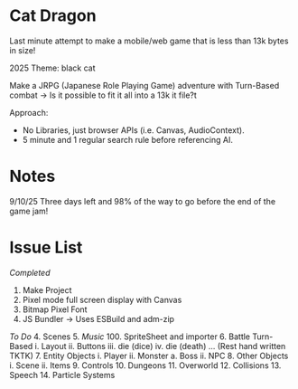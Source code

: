 # Cat Dragon

Last minute attempt to make a mobile/web game that is less than 13k bytes in size! 

2025 Theme: black cat

Make a JRPG (Japanese Role Playing Game) adventure with Turn-Based combat -> Is it possible to fit it all into a 13k it file?t

Approach: 
- No Libraries, just browser APIs (i.e. Canvas, AudioContext).
- 5 minute and 1 regular search rule before referencing AI.

# Notes

9/10/25 Three days left and 98% of the way to go before the end of the game jam!

# Issue List

*Completed*
1. Make Project
2. Pixel mode full screen display with Canvas
3. Bitmap Pixel Font
4. JS Bundler -> Uses ESBuild and adm-zip

*To Do*
4. Scenes
5. *Music <started>*
100. SpriteSheet and importer
6. Battle Turn-Based
    i. Layout
    ii. Buttons
    iii. die (dice)
    iv. die (death)
    ... (Rest hand written TKTK)
7. Entity Objects
    i. Player
    ii. Monster
        a. Boss
    ii. NPC
8. Other Objects
    i. Scene
    ii. Items
9. Controls
10. Dungeons
11. Overworld
12. Collisions
13. Speech
14. Particle Systems

